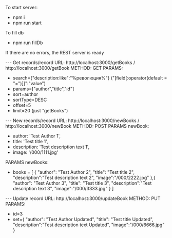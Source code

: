 To start server:
* npm i
* npm run start

To fill db
* npm run fillDb

If there are no errors, the REST server is ready

--- Get records/record
URL: http://localhost:3000/getBooks / http://localhost:3000/getBook
METHOD: GET
PARAMS:
* search={"description:like":"%революция%"} ("[field[:operator(default = "=")]]":"value")
* params=["author","title","id"]
* sort=author
* sortType=DESC
* offset=5
* limit=20 (just "getBooks")

--- New records/record
URL: http://localhost:3000/newBooks / http://localhost:3000/newBook
METHOD: POST
PARAMS newBook:
* author: 'Test Author 1',
* title: 'Test title 1',
* description: 'Test description text 1',
* image: '/000/1111.jpg'

PARAMS newBooks:
* books = [
    {
        "author": "Test Author 2",
        "title": "Test title 2",
        "description":"Test description text 2",
        "image":"/000/2222.jpg"
    },{
        "author": "Test Author 3",
        "title": "Test title 3",
        "description":"Test description text 3",
        "image":"/000/3333.jpg"
    }
]

--- Update record
URL: http://localhost:3000/updateBook
METHOD: PUT
PARAMS:
* id=3
* set={
    "author": "Test Author Updated",
    "title": "Test title Updated",
    "description":"Test description text Updated",
    "image":"/000/6666.jpg"
}